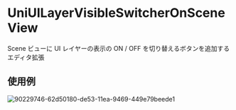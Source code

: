 # UniUILayerVisibleSwitcherOnSceneView

Scene ビューに UI レイヤーの表示の ON / OFF を切り替えるボタンを追加するエディタ拡張

## 使用例

![90229746-62d50180-de53-11ea-9469-449e79beede1](https://user-images.githubusercontent.com/6134875/90323905-af7b2280-dfa2-11ea-8548-6d6aa07133c5.gif)
